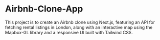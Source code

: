 # Airbnb-Clone-App
This project is to create an Airbnb clone using Next.js, featuring an API for fetching rental listings in London, along with an interactive map using the Mapbox-GL library and a responsive UI built with Tailwind CSS.
